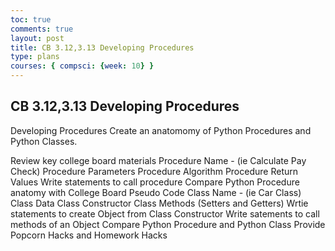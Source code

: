 ```yaml
---
toc: true
comments: true
layout: post
title: CB 3.12,3.13 Developing Procedures
type: plans
courses: { compsci: {week: 10} }
---
```



## CB 3.12,3.13 Developing Procedures 

Developing Procedures
Create an anatomomy of Python Procedures and Python Classes.

Review key college board materials
Procedure Name - (ie Calculate Pay Check)
Procedure Parameters
Procedure Algorithm
Procedure Return Values
Write statements to call procedure
Compare Python Procedure anatomy with College Board Pseudo Code
Class Name - (ie Car Class)
Class Data
Class Constructor
Class Methods (Setters and Getters)
Wrtie statements to create Object from Class Constructor
Write satements to call methods of an Object
Compare Python Procedure and Python Class
Provide Popcorn Hacks and Homework Hacks